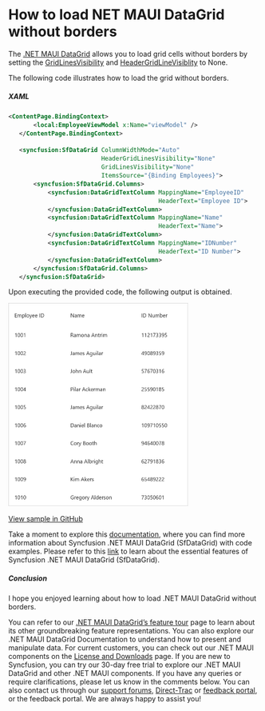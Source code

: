 # How to load NET MAUI DataGrid without borders
The [.NET MAUI DataGrid](https://www.syncfusion.com/maui-controls/maui-datagrid) allows you to load grid cells without borders by setting the [GridLinesVisibility](https://help.syncfusion.com/cr/maui/Syncfusion.Maui.DataGrid.SfDataGrid.html#Syncfusion_Maui_DataGrid_SfDataGrid_GridLinesVisibility) and [HeaderGridLineVisiblity](https://help.syncfusion.com/cr/maui/Syncfusion.Maui.DataGrid.SfDataGrid.html#Syncfusion_Maui_DataGrid_SfDataGrid_HeaderGridLinesVisibility) to None.

The following code illustrates how to load the grid without borders.

 ##### XAML
 ```XML
<ContentPage.BindingContext>
        <local:EmployeeViewModel x:Name="viewModel" />
    </ContentPage.BindingContext>

    <syncfusion:SfDataGrid ColumnWidthMode="Auto"
                           HeaderGridLinesVisibility="None"
                           GridLinesVisibility="None"
                           ItemsSource="{Binding Employees}">
        <syncfusion:SfDataGrid.Columns>
            <syncfusion:DataGridTextColumn MappingName="EmployeeID"
                                           HeaderText="Employee ID">
            </syncfusion:DataGridTextColumn>
            <syncfusion:DataGridTextColumn MappingName="Name"
                                           HeaderText="Name">
            </syncfusion:DataGridTextColumn>
            <syncfusion:DataGridTextColumn MappingName="IDNumber"
                                           HeaderText="ID Number">
            </syncfusion:DataGridTextColumn>
        </syncfusion:SfDataGrid.Columns>
    </syncfusion:SfDataGrid>
 ```
 

Upon executing the provided code, the following output is obtained.

<img src="SfDataGridWithoutBorder.jpg" width="360">

[View sample in GitHub]()

Take a moment to explore this [documentation](https://help.syncfusion.com/maui/datagrid/overview), where you can find more information about Syncfusion .NET MAUI DataGrid (SfDataGrid) with code examples. Please refer to this [link](https://www.syncfusion.com/maui-controls/maui-datagrid) to learn about the essential features of Syncfusion .NET MAUI DataGrid (SfDataGrid).

##### Conclusion

I hope you enjoyed learning about how to load .NET MAUI DataGrid without borders.

You can refer to our [.NET MAUI DataGrid’s feature tour](https://www.syncfusion.com/maui-controls/maui-datagrid) page to learn about its other groundbreaking feature representations. You can also explore our .NET MAUI DataGrid Documentation to understand how to present and manipulate data. For current customers, you can check out our .NET MAUI components on the [License and Downloads](https://www.syncfusion.com/account/downloads) page. If you are new to Syncfusion, you can try our 30-day free trial to explore our .NET MAUI DataGrid and other .NET MAUI components. If you have any queries or require clarifications, please let us know in the comments below. You can also contact us through our [support forums](https://www.syncfusion.com/forums), [Direct-Trac](https://support.syncfusion.com/account/login?ReturnUrl=%2Faccount%2Fconnect%2Fauthorize%2Fcallback%3Fclient_id%3Dc54e52f3eb3cde0c3f20474f1bc179ed%26redirect_uri%3Dhttps%253A%252F%252Fsupport.syncfusion.com%252Fagent%252Flogincallback%26response_type%3Dcode%26scope%3Dopenid%2520profile%2520agent.api%2520integration.api%2520offline_access%2520kb.api%26state%3D8db41f98953a4d9ba40407b150ad4cf2%26code_challenge%3DvwHoT64z2h21eP_A9g7JWtr3vp3iPrvSjfh5hN5C7IE%26code_challenge_method%3DS256%26response_mode%3Dquery) or [feedback portal](https://www.syncfusion.com/feedback/maui?control=sfdatagrid), or the feedback portal. We are always happy to assist you!
